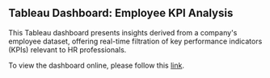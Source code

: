 ## Tableau Dashboard: Employee KPI Analysis

This Tableau dashboard presents insights derived from a company's employee dataset, offering real-time filtration of key performance indicators (KPIs) relevant to HR professionals. 

To view the dashboard online, please follow this [link](<https://public.tableau.com/app/profile/zehan.alam/viz/HRAnalytics_17139505175740/HRDashboard?publish=yes>).
